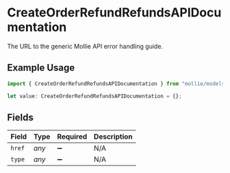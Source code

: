 # CreateOrderRefundRefundsAPIDocumentation

The URL to the generic Mollie API error handling guide.

## Example Usage

```typescript
import { CreateOrderRefundRefundsAPIDocumentation } from "mollie/models/errors";

let value: CreateOrderRefundRefundsAPIDocumentation = {};
```

## Fields

| Field              | Type               | Required           | Description        |
| ------------------ | ------------------ | ------------------ | ------------------ |
| `href`             | *any*              | :heavy_minus_sign: | N/A                |
| `type`             | *any*              | :heavy_minus_sign: | N/A                |